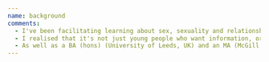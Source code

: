 ```yaml
---
name: background
comments:
  - I've been facilitating learning about sex, sexuality and relationships since 2004, initially as a volunteer in sexuality and gender awareness programmes and, from 2008, as a professional youth worker. With training and experience, I established expertise in sex and relationships education, and began training professionals on how (and why) to talk with youth about sex.
  - I realised that it's not just young people who want information, or value the opportunity to explore ideas and feelings, about sexuality. So, I developed my practice further and started creating workshops and sessions for adults. Now based in Berlin, I have been a freelance sex educator, facilitator and trainer, for people of all ages, since 2012.
  - As well as a BA (hons) (University of Leeds, UK) and an MA (McGill University, Canada) in English Literature, I hold a Diploma in Informal Education (YMCA George Williams College, UK) and a Postgraduate Certificate in Person-Centered Counseling Skills (University of East Anglia, UK). I have professional experience in both the non-profit and public sector, and have worked in Canada, the UK, South Africa and Germany. Please get in touch if you would like to see my full C.V.
---
```


